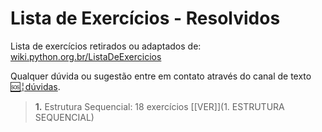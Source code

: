 # Lista de Exercícios - Resolvidos

Lista de exercícios retirados ou adaptados de: [wiki.python.org.br/ListaDeExercicios](https://wiki.python.org.br/ListaDeExercicios)

Qualquer dúvida ou sugestão entre em contato através do canal de texto [🆘╎dúvidas](https://discord.gg/HbZFA8PTMW). 



> **1.**  Estrutura Sequencial: 18 exercícios [[VER]](1. ESTRUTURA SEQUENCIAL)


